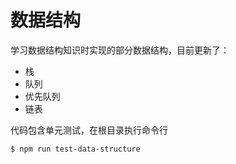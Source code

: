# 数据结构

学习数据结构知识时实现的部分数据结构，目前更新了：

- 栈
- 队列
- 优先队列
- 链表

代码包含单元测试，在根目录执行命令行

``` bash
$ npm run test-data-structure
```
